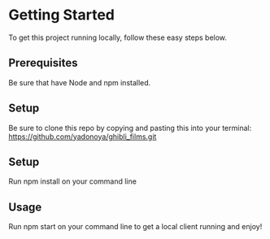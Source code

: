 # Getting Started

To get this project running locally, follow these easy steps below.

## Prerequisites

Be sure that have Node and npm installed.

## Setup

Be sure to clone this repo by copying and pasting this into your terminal: https://github.com/yadonoya/ghibli_films.git

## Setup

Run npm install on your command line

## Usage

Run npm start on your command line to get a local client running and enjoy!